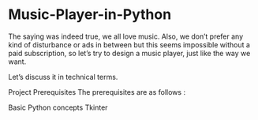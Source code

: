 # Music-Player-in-Python

The saying was indeed true, we all love music. Also, we don’t prefer any kind of disturbance or ads in between but this seems impossible without a paid subscription, so let’s try to design a music player, just like the way we want.

Let’s discuss it in technical terms.

Project Prerequisites
The prerequisites are as follows :

Basic Python concepts
Tkinter
